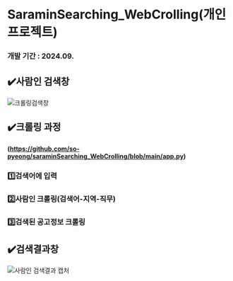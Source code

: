 # SaraminSearching_WebCrolling(개인 프로젝트)
### 개발 기간 : 2024.09.

## ✔️사람인 검색창
![크롤링검색창](https://github.com/user-attachments/assets/231de81c-1ac0-4101-938d-abc0bcd11cc8)


## ✔️크롤링 과정 
#### (https://github.com/so-pyeong/saraminSearching_WebCrolling/blob/main/app.py)
###  1️⃣검색어에 입력
###  2️⃣사람인 크롤링(검색어-지역-직무)
###  3️⃣검색된 공고정보 크롤링

## ✔️검색결과창
![사람인 검색결과 캡처](https://github.com/user-attachments/assets/f5349055-507a-4aee-b8b2-dca229663f86)

